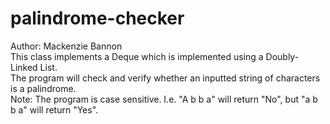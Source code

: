 # palindrome-checker
Author: Mackenzie Bannon </br>
This class implements a Deque which is implemented using a Doubly-Linked List. </br>
The program will check and verify whether an inputted string of characters is a palindrome. </br>
Note: The program is case sensitive. I.e. "A b b a" will return "No", but "a b b a" will return "Yes". 
